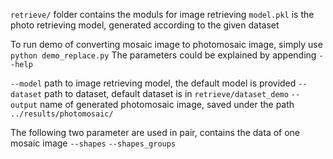 `retrieve/` folder contains the moduls for image retrieving
`model.pkl` is the photo retrieving model, generated according to the given dataset

To run demo of converting mosaic image to photomosaic image, simply use `python demo_replace.py`
The parameters could be explained by appending `--help`

`--model` path to image retrieving model, the default model is provided
`--dataset` path to dataset, default dataset is in `retrieve/dataset_demo`
`--output` name of generated photomosaic image, saved under the path `../results/photomosaic/`

The following two parameter are used in pair, contains the data of one mosaic image
`--shapes` 
`--shapes_groups`
